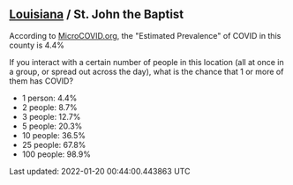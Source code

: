 
## [Louisiana](/united-states/louisiana) / St. John the Baptist

According to [MicroCOVID.org](http://microcovid.org),
the "Estimated Prevalence" of COVID in this county is 4.4%

If you interact with a certain number of people in this location
(all at once in a group, or spread out across the day), what is the chance that
1 or more of them has COVID?

- 1 person: 4.4%
- 2 people: 8.7%
- 3 people: 12.7%
- 5 people: 20.3%
- 10 people: 36.5%
- 25 people: 67.8%
- 100 people: 98.9%

Last updated: 2022-01-20 00:44:00.443863 UTC
